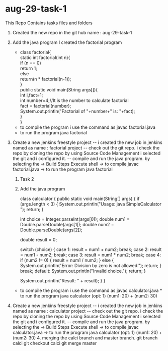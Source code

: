 # aug-29-task-1
This Repo Contains tasks files and folders
1. Created the new repo in the git hub 
   name : aug-29-task-1

2. Add the java program 
   I created the factorial program 
      - class factorial{  
              static int factorial(int n){    
                        if (n == 0)    
                           return 1;    
                        else    
                           return(n * factorial(n-1));    
                      }    
        public static void main(String args[]){  
        int i,fact=1;  
        int number=4;//It is the number to calculate factorial    
        fact = factorial(number);   
        System.out.println("Factorial of "+number+" is: "+fact);    
        }  
     }  

   * to compile the program i use the command as 
     javac factorial.java
   * to run the program
     java factorial
3. Create a new jenkins freestyle project
   -- i created the new job in jenkins named as
      name : factorial project
   -- check out the git repo.
      i check the repo by cloning the repo by using 
      Source Code Management
      i selected the git and i configured it.
   -- compile and run the java program.
      by selecting the -> Build Steps
                          Execute shell
                             ->  to compile 
                                 javac factorial.java
                             ->  to run the program
                                 java factorial

    1. Task 2
    2. Add the java program 
   
        class calculator {
    public static void main(String[] args) {
        if (args.length < 3) {
            System.out.println("Usage: java SimpleCalculator <operation> <num1> <num2>");
            return;
        }

        int choice = Integer.parseInt(args[0]);
        double num1 = Double.parseDouble(args[1]);
        double num2 = Double.parseDouble(args[2]);

        double result = 0;
        
        switch (choice) {
            case 1:
                result = num1 + num2;
                break;
            case 2:
                result = num1 - num2;
                break;
            case 3:
                result = num1 * num2;
                break;
            case 4:
                if (num2 != 0) {
                    result = num1 / num2;
                } else {
                    System.out.println("Error: Division by zero is not allowed.");
                    return;
                }
                break;
            default:
                System.out.println("Invalid choice.");
                return;
        }

        System.out.println("Result: " + result);
    }
}

   * to compile the program i use the command as 
     javac calculator.java   * to run the program
     java calculator (opt: 1) (num1: 20) + (num2: 30)


3. Create a new jenkins freestyle project
   -- i created the new job in jenkins named as
      name : calculator project
   -- check out the git repo.
      i check the repo by cloning the repo by using 
      Source Code Management
      i selected the git and i configured it.
   -- compile and run the java program.
      by selecting the -> Build Steps
                          Execute shell
                             ->  to compile 
                                 javac calculator.java
                             ->  to run the program
                                 java calculator (opt: 1) (num1: 20) + (num2: 30)
   4. merging the calci branch and master branch.
      git branch calci
      git checkout calci
      git merge master

 		 

